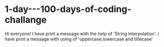 # 1-day---100-days-of-coding-challange
Hi everyone!
I have print a message with the help of 'String Interpolation'.
I have print a message with using of 'uppercase,lowercase and titlecase'
